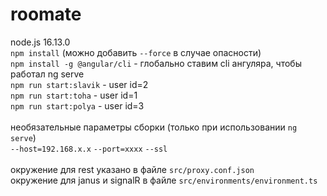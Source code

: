 # roomate
node.js 16.13.0 <br/>
``npm install`` (можно добавить ``--force`` в случае опасности) <br/>
``npm install -g @angular/cli`` - глобально ставим cli ангуляра, чтобы работал ng serve<br/>
``npm run start:slavik`` - user id=2 <br/>
``npm run start:toha`` - user id=1 <br/>
``npm run start:polya`` - user id=3 <br/>
<br/>
необязательные параметры сборки (только при использовании ``ng serve``) <br/>
``--host=192.168.x.x`` ``--port=xxxx``  ``--ssl`` <br/>
<br/>
окружение для rest указано в файле ``src/proxy.conf.json`` <br/>
окружение для janus и signalR в файле ``src/environments/environment.ts``
